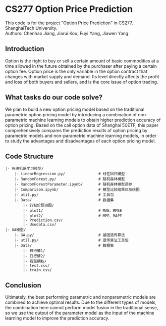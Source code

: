 # CS277 Option Price Prediction
This code is for the project "Option Price Prediction" in CS277, ShanghaiTech University.<br>
Authors: Chenhao Jiang, Jiarui Kou, Fuyi Yang, Jiawen Yang

## Introduction

Option is the right to buy or sell a certain amount of basic commodities at a time allowed in the future obtained by the purchaser after paying a certain option fee. Option price is the only variable in the option contract that changes with market supply and demand. Its level directly affects the profit and loss of both buyers and sellers, and is the core issue of option trading. 


## What tasks do our code solve?

We plan to build a new option pricing model based on the traditional parametric option pricing model by introducing a combination of non-parametric machine learning models to obtain higher prediction accuracy of option pricing. Based on the call option data of Shanghai 50ETF, this paper comprehensively compares the prediction results of option pricing by parametric models and non-parametric machine learning models, in order to study the advantages and disadvantages of each option pricing model.


## Code Structure
```
|- 传统机器学习模型/
    |- LinearRegression.py/      	      # 线性回归模型
    |- RandomForest.py/        		      # 随机森林模型
    |- RandomForestParameter.ipynb/       # 随机森林模型调参
    |- Comparison.ipynb/   				  # 模型比较结果以及绘图
    |- util.py/                 		  # 工具包
    |- Data/              			 	  # 数据集
    	|- 行权价预测图/
    	|- plot1/						  # MAE、RMSE
    	|- plot2/						  # MPE、MAPE
    	|- Prediction.csv/
    	|- Usedata.csv/
|- GA模型/
    |- GA.py/      	                      # 基因遗传算法
    |- util.py/                 		  # 遗传算法工具包
    |- Data/              			 	  # 数据集
    	|- 日行情1/ 
        |- 日行情2/ 
    	|- 看涨期权/ 
    	|- test.csv/ 
    	|- train.csv/ 

```

## Conclusion

Ultimately, the best performing parametric and nonparametric models are combined to achieve optimal results. Due to the different types of models, the combination here cannot perform model fusion in the traditional sense, so we use the output of the parameter model as the input of the machine learning model to improve the prediction accuracy. 


